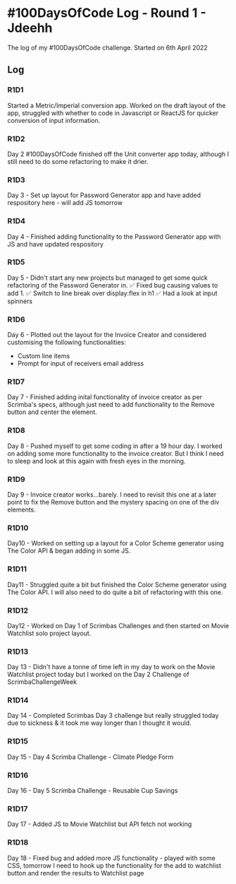 # #100DaysOfCode Log - Round 1 - Jdeehh

The log of my #100DaysOfCode challenge. Started on 6th April 2022
## Log

### R1D1 
Started a Metric/Imperial conversion app. Worked on the draft layout of the app, struggled with whether to code in Javascript or ReactJS for quicker conversion of input information.

### R1D2
Day 2 #100DaysOfCode finished off the Unit converter app today, although I still need to do some refactoring to make it drier.

### R1D3
Day 3 - Set up layout for Password Generator app and have added respository here - will add JS tomorrow

### R1D4
Day 4 - Finished adding functionality to the Password Generator app with JS and have updated respository

### R1D5
Day 5 - Didn't start any new projects but managed to get some quick refactoring of the Password Generator in.
✅ Fixed bug causing values to add 1.
✅ Switch to line break over display:flex in h1
✅ Had a look at input spinners

### R1D6
Day 6 - Plotted out the layout for the Invoice Creator and considered customising the following functionalities:
- Custom line items
- Prompt for input of receivers email address

### R1D7
Day 7 - Finished adding inital functionality of invoice creator as per Scrimba's specs, although just need to add functionality to the Remove button and center the element.

### R1D8
Day 8 - Pushed myself to get some coding in after a 19 hour day. I worked on adding some more functionality to the invoice creator. But I think I need to sleep and look at this again with fresh eyes in the morning.

### R1D9
Day 9 - Invoice creator works...barely. I need to revisit this one at a later point to fix the Remove button and the mystery spacing on one of the div elements.

### R1D10
Day10 - Worked on setting up a layout for a Color Scheme generator using The Color API & began adding in some JS.

### R1D11
Day11 - Struggled quite a bit but finished the Color Scheme generator using The Color API. I will also need to do quite a bit of refactoring with this one.

### R1D12

Day12 - Worked on Day 1 of Scrimbas Challenges and then started on Movie Watchlist solo project layout.

### R1D13

Day 13 -  Didn't have a tonne of time left in my day to work on the Movie Watchlist project today but I worked on the Day 2 Challenge of ScrimbaChallengeWeek

### R1D14

Day 14 - Completed Scrimbas Day 3 challenge but really struggled today due to sickness & it took me way longer than I thought it would.

### R1D15

Day 15 - Day 4 Scrimba Challenge - Climate Pledge Form

### R1D16

Day 16 - Day 5 Scrimba Challenge - Reusable Cup Savings

### R1D17

Day 17 - Added JS to Movie Watchlist but API fetch not working

### R1D18

Day 18 - Fixed bug and added more JS functionality - played with some CSS, tomorrow I need to hook up the functionality for the add to watchlist button and render the results to Watchlist page

